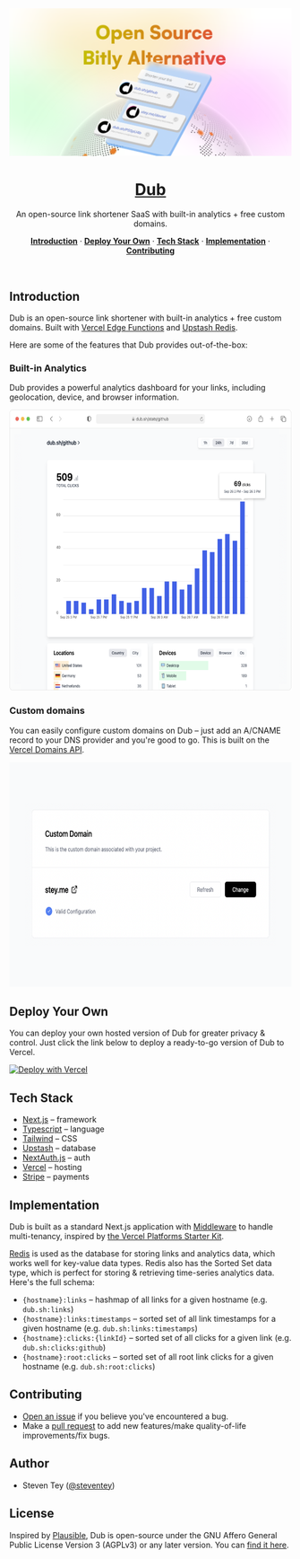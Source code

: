 <a href="https://dub.sh">
  <img alt="Dub – an open-source link shortener SaaS with built-in analytics + free custom domains." src="/public/static/thumbnail.png">
  <h1 align="center">Dub</h1>
</a>

<p align="center">
  An open-source link shortener SaaS with built-in analytics + free custom domains.
</p>

<p align="center">
  <a href="#introduction"><strong>Introduction</strong></a> ·
  <a href="#deploy-your-own"><strong>Deploy Your Own</strong></a> ·
  <a href="#tech-stack"><strong>Tech Stack</strong></a> ·
  <a href="#implementation"><strong>Implementation</strong></a> ·
  <a href="#contributing"><strong>Contributing</strong></a>
</p>
<br/>

## Introduction

Dub is an open-source link shortener with built-in analytics + free custom domains. Built with [Vercel Edge Functions](http://vercel.com/edge) and [Upstash Redis](https://docs.upstash.com/redis).

Here are some of the features that Dub provides out-of-the-box:

### Built-in Analytics

Dub provides a powerful analytics dashboard for your links, including geolocation, device, and browser information.

<img alt="Analytics Dashboard" src="/public/static/landing/analytics.png" height="500">

### Custom domains

You can easily configure custom domains on Dub – just add an A/CNAME record to your DNS provider and you're good to go. This is built on the [Vercel Domains API](https://domains-api.vercel.app/).

<img alt="Analytics Dashboard" src="/public/static/landing/domains.png" height="400">

## Deploy Your Own

You can deploy your own hosted version of Dub for greater privacy & control. Just click the link below to deploy a ready-to-go version of Dub to Vercel.

[![Deploy with Vercel](https://vercel.com/button)](https://vercel.com/new/clone?repository-url=https%3A%2F%2Fgithub.com%2Fsteven-tey%2Fdub&demo-title=Dub%20-%20Open-Source%20Link%20Shortener&demo-description=An%20open-source%20link%20shortener%20SaaS%20built%20with%20Vercel%20Edge%20Functions%20and%20Upstash.&project-name=Dub&repository-name=dub&demo-url=https%3A%2F%2Fdub.sh&demo-image=https%3A%2F%2Fdub.sh%2Fstatic%2Fthumbnail.png&integration-ids=oac_V3R1GIpkoJorr6fqyiwdhl17&env=EMAIL_SERVER,EMAIL_FROM,NEXTAUTH_SECRET,PROJECT_ID_VERCEL,TEAM_ID_VERCEL,AUTH_BEARER_TOKEN,DATABASE_URL&envDescription=Follow%20the%20instructions%20here%20to%20set%20up%20the%20required%20env%20vars%3A&envLink=https%3A%2F%2Fgithub.com%2Fsteven-tey%2Fdub%2Fblob%2Fmain%2F.env.example)

## Tech Stack

- [Next.js](https://nextjs.org/) – framework
- [Typescript](https://www.typescriptlang.org/) – language
- [Tailwind](https://tailwindcss.com/) – CSS
- [Upstash](https://upstash.com/) – database
- [NextAuth.js](https://next-auth.js.org/) – auth
- [Vercel](https://vercel.com/) – hosting
- [Stripe](https://stripe.com/) – payments

## Implementation

Dub is built as a standard Next.js application with [Middleware](https://nextjs.org/docs/advanced-features/middleware) to handle multi-tenancy, inspired by [the Vercel Platforms Starter Kit](https://github.com/vercel/platforms).

[Redis](https://redis.io/) is used as the database for storing links and analytics data, which works well for key-value data types. Redis also has the Sorted Set data type, which is perfect for storing & retrieving time-series analytics data. Here's the full schema:

- `{hostname}:links` – hashmap of all links for a given hostname (e.g. `dub.sh:links`)
- `{hostname}:links:timestamps` – sorted set of all link timestamps for a given hostname (e.g. `dub.sh:links:timestamps`)
- `{hostname}:clicks:{linkId}` – sorted set of all clicks for a given link (e.g. `dub.sh:clicks:github`)
- `{hostname}:root:clicks` – sorted set of all root link clicks for a given hostname (e.g. `dub.sh:root:clicks`)

## Contributing

- [Open an issue](https://github.com/steven-tey/dub/issues) if you believe you've encountered a bug.
- Make a [pull request](https://github.com/steven-tey/dub/pull) to add new features/make quality-of-life improvements/fix bugs.

## Author

- Steven Tey ([@steventey](https://twitter.com/steventey))

## License

Inspired by [Plausible](https://plausible.io/), Dub is open-source under the GNU Affero General Public License Version 3 (AGPLv3) or any later version. You can [find it here](https://github.com/steven-tey/dub/blob/main/LICENSE.md).
